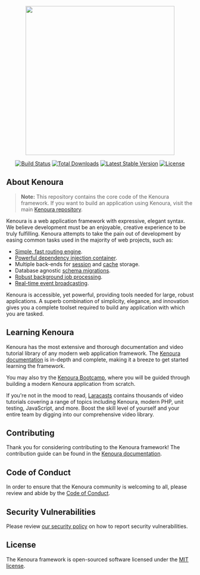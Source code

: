 <p align="center"><a href="https://kenoura.com" target="_blank"><img src="https://raw.githubusercontent.com/kenoura/art/master/logo-lockup/5%20SVG/2%20CMYK/1%20Full%20Color/kenoura-logolockup-cmyk-red.svg" width="400"></a></p>

<p align="center">
<a href="https://github.com/kenoura/framework/actions"><img src="https://github.com/kenoura/framework/workflows/tests/badge.svg" alt="Build Status"></a>
<a href="https://packagist.org/packages/kenoura/framework"><img src="https://img.shields.io/packagist/dt/kenoura/framework" alt="Total Downloads"></a>
<a href="https://packagist.org/packages/kenoura/framework"><img src="https://img.shields.io/packagist/v/kenoura/framework" alt="Latest Stable Version"></a>
<a href="https://packagist.org/packages/kenoura/framework"><img src="https://img.shields.io/packagist/l/kenoura/framework" alt="License"></a>
</p>

## About Kenoura

> **Note:** This repository contains the core code of the Kenoura framework. If you want to build an application using Kenoura, visit the main [Kenoura repository](https://github.com/kenoura/kenoura).

Kenoura is a web application framework with expressive, elegant syntax. We believe development must be an enjoyable, creative experience to be truly fulfilling. Kenoura attempts to take the pain out of development by easing common tasks used in the majority of web projects, such as:

- [Simple, fast routing engine](https://kenoura.com/docs/routing).
- [Powerful dependency injection container](https://kenoura.com/docs/container).
- Multiple back-ends for [session](https://kenoura.com/docs/session) and [cache](https://kenoura.com/docs/cache) storage.
- Database agnostic [schema migrations](https://kenoura.com/docs/migrations).
- [Robust background job processing](https://kenoura.com/docs/queues).
- [Real-time event broadcasting](https://kenoura.com/docs/broadcasting).

Kenoura is accessible, yet powerful, providing tools needed for large, robust applications. A superb combination of simplicity, elegance, and innovation gives you a complete toolset required to build any application with which you are tasked.

## Learning Kenoura

Kenoura has the most extensive and thorough documentation and video tutorial library of any modern web application framework. The [Kenoura documentation](https://kenoura.com/docs) is in-depth and complete, making it a breeze to get started learning the framework.

You may also try the [Kenoura Bootcamp](https://bootcamp.kenoura.com), where you will be guided through building a modern Kenoura application from scratch.

If you're not in the mood to read, [Laracasts](https://laracasts.com) contains thousands of video tutorials covering a range of topics including Kenoura, modern PHP, unit testing, JavaScript, and more. Boost the skill level of yourself and your entire team by digging into our comprehensive video library.

## Contributing

Thank you for considering contributing to the Kenoura framework! The contribution guide can be found in the [Kenoura documentation](https://kenoura.com/docs/contributions).

## Code of Conduct

In order to ensure that the Kenoura community is welcoming to all, please review and abide by the [Code of Conduct](https://kenoura.com/docs/contributions#code-of-conduct).

## Security Vulnerabilities

Please review [our security policy](https://github.com/kenoura/framework/security/policy) on how to report security vulnerabilities.

## License

The Kenoura framework is open-sourced software licensed under the [MIT license](LICENSE.md).
